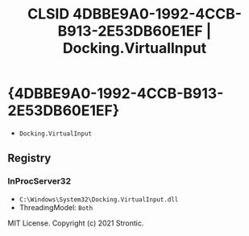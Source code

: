 ﻿---
title: "CLSID 4DBBE9A0-1992-4CCB-B913-2E53DB60E1EF | Docking.VirtualInput"
excerpt: What is COM-Object CLSID 4DBBE9A0-1992-4CCB-B913-2E53DB60E1EF?
---

# {4DBBE9A0-1992-4CCB-B913-2E53DB60E1EF}

* `Docking.VirtualInput`

## Registry


### InProcServer32

* `C:\Windows\System32\Docking.VirtualInput.dll`
* ThreadingModel: `Both`

MIT License. Copyright (c) 2021 Strontic.


